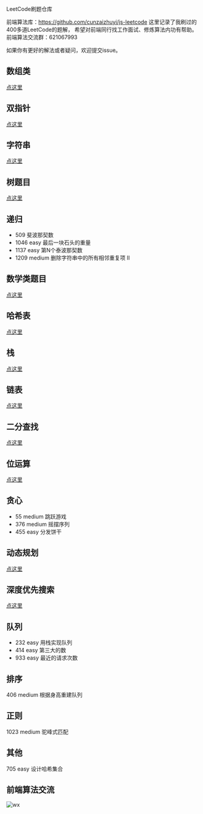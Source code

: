 LeetCode刷题仓库

前端算法库：https://github.com/cunzaizhuyi/js-leetcode
这里记录了我刷过的400多道LeetCode的题解，
希望对前端同行找工作面试、修炼算法内功有帮助。
前端算法交流群：621067993

如果你有更好的解法或者疑问，欢迎提交issue。



## 数组类

[点这里](数组题目.md)

## 双指针  

[点这里](双指针.md)


## 字符串

[点这里](字符串题目.md)

## 树题目
[点这里](树题目.md)


## 递归
* 509 斐波那契数
* 1046 easy 最后一块石头的重量
* 1137 easy 第N个泰波那契数
* 1209 medium 删除字符串中的所有相邻重复项 II

## 数学类题目

[点这里](数学类题目.md)

## 哈希表

[点这里](哈希表题目.md)

## 栈

[点这里](栈题目.md)

## 链表

[点这里](链表题目.md)

## 二分查找


[点这里](二分查找.md)

## 位运算

[点这里](位运算.md)

## 贪心
* 55 medium 跳跃游戏
* 376 medium 摇摆序列
* 455 easy 分发饼干

## 动态规划

[点这里](动态规划.md)

## 深度优先搜索

[点这里](DFS.md)

## 队列
* 232 easy 用栈实现队列
* 414 easy 第三大的数
* 933 easy 最近的请求次数

## 排序
406 medium 根据身高重建队列

## 正则
1023 medium 驼峰式匹配

## 其他
705 easy 设计哈希集合


## 前端算法交流
![wx](https://github.com/cunzaizhuyi/js-leetcode/blob/master/img/fe-algo.jpeg)